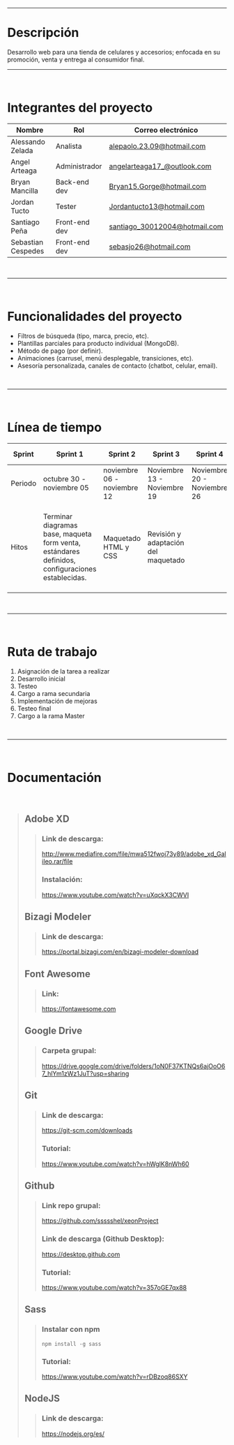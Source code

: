 

*********************


# Descripción
Desarrollo web para una tienda de celulares y accesorios; enfocada en su promoción, venta y entrega al consumidor final.


*********************
<br>

# Integrantes del proyecto 

| Nombre             | Rol           | Correo electrónico            |
| ------------------ | ------------- | ----------------------------- |
| Alessando Zelada   | Analista      | alepaolo.23.09@hotmail.com    |
| Angel Arteaga      | Administrador | angelarteaga17_@outlook.com   |
| Bryan Mancilla     | Back-end dev  | Bryan15.Gorge@hotmail.com     |
| Jordan Tucto       | Tester        | Jordantucto13@hotmail.com     |
| Santiago Peña      | Front-end dev | santiago_30012004@hotmail.com |
| Sebastian Cespedes | Front-end dev | sebasjo26@hotmail.com         |



<br>

*********************
<br>


# Funcionalidades del proyecto
- Filtros de búsqueda (tipo, marca, precio, etc).
- Plantillas parciales para producto individual (MongoDB).
- Método de pago (por definir).
- Animaciones (carrusel, menú desplegable, transiciones, etc).
- Asesoría personalizada, canales de contacto  (chatbot, celular, email).

<br>

*********************
<br>

# Línea de tiempo


| Sprint  | Sprint 1                                                                                         | Sprint 2                    | Sprint 3                            | Sprint 4                    | Sprint 5                    | Sprint 6                                                                                                 | Periodo almohada            |
| ------- | ------------------------------------------------------------------------------------------------ | --------------------------- | ----------------------------------- | --------------------------- | --------------------------- | -------------------------------------------------------------------------------------------------------- | --------------------------- |
| Periodo | octubre 30 - noviembre 05                                                                        | noviembre 06 - noviembre 12 | Noviembre 13 - Noviembre 19         | Noviembre 20 - Noviembre 26 | Noviembre 27 - Diciembre 03 | Diciembre 04 - Diciembre 10                                                                              | Diciembre 11  -Diciembre 17 |
| Hitos   | Terminar diagramas base, maqueta form venta, estándares definidos, configuraciones establecidas. | Maquetado HTML y CSS        | Revisión y adaptación del maquetado |                             |                             | Hosting de la página, pruebas finales, documentación final, presentación del proyecto (de ser necesaria) |                             |



<br>

*********************
<br>

# Ruta de trabajo
1. Asignación de la tarea a realizar
2. Desarrollo inicial
3. Testeo
4. Cargo a rama secundaria
5. Implementación de mejoras
6. Testeo final
7. Cargo a la rama Master

<br>

*********************
<br>

# Documentación
<br>

> ## Adobe XD
>> ### Link de descarga: 
>> http://www.mediafire.com/file/mwa512fwoj73y89/adobe_xd_Galileo.rar/file
>> ### Instalación: 
>> https://www.youtube.com/watch?v=uXqckX3CWVI
>
> ## Bizagi Modeler
>> ### Link de descarga: 
>> https://portal.bizagi.com/en/bizagi-modeler-download
>
> ## Font Awesome
>> ### Link: 
>> https://fontawesome.com
>
> ## Google Drive
>> ### Carpeta grupal: 
>> https://drive.google.com/drive/folders/1oN0F37KTNQs6ajOoO67_hlYm1zWz1JuT?usp=sharing
> 
> ## Git
>> ### Link de descarga: 
>> https://git-scm.com/downloads
>> ### Tutorial: 
>> https://www.youtube.com/watch?v=hWglK8nWh60
>
> ## Github
>> ### Link repo grupal: 
>> https://github.com/ssssshel/xeonProject
>> ### Link de descarga (Github Desktop): 
>> https://desktop.github.com
>> ### Tutorial: 
>> https://www.youtube.com/watch?v=357oGE7qx88
>
> ## Sass 
>> ### Instalar con npm
>>`npm install -g sass`
>> ### Tutorial: 
>> https://www.youtube.com/watch?v=rDBzoq86SXY
>
> ## NodeJS
>> ### Link de descarga: 
>> https://nodejs.org/es/


